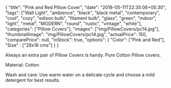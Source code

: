 {
    "title": "Pink and Red Pillow Cover",
    "date": "2018-05-11T22:35:06+05:30",
    "tags": ["Wall Light", "ambience", "black", "black metal", "contemporary", "cool", "cozy", "edison bulb", "filament bulb", "glass", "green", "indoor", "light", "metal", "MODERN", "round", "rustic", "vintage", "white"],
    "categories": ["Pillow Ccvers"],
    "images": ["img/PillowCovers/pc14.jpg"],
    "thumbnailImage": "img/PillowCovers/pc14.jpg",
    "actualPrice": 150,
    "comparePrice": null,
    "inStock": true,
    "options": {
            "Color": ["Pink and Red"],
            "Size" : ["28x18 cms"]
    }
}

Always an extra pair of Pillow Covers is handy. Pure Cotton Pillow covers.

Material: Cotton

Wash and care: Use warm water on a delicate cycle and choose a mild detergent for best results. 
